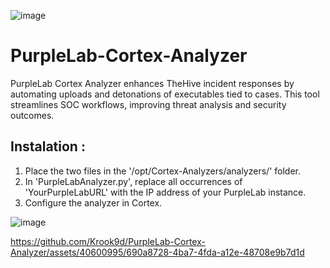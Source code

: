 ![image](https://github.com/Krook9d/PurpleLab-Cortex-Analyzer/assets/40600995/d51ef534-8483-442c-9e2c-7d02021b6939)


# PurpleLab-Cortex-Analyzer
PurpleLab Cortex Analyzer enhances TheHive incident responses by automating uploads and detonations of executables tied to cases. This tool streamlines SOC workflows, improving threat analysis and security outcomes.


## Instalation : 

1. Place the two files in the '/opt/Cortex-Analyzers/analyzers/' folder.
2. In 'PurpleLabAnalyzer.py', replace all occurrences of 'YourPurpleLabURL' with the IP address of your PurpleLab instance.
3. Configure the analyzer in Cortex.

![image](https://github.com/Krook9d/PurpleLab-Cortex-Analyzer/assets/40600995/e187317e-8821-467a-8957-bf7093f877af)

https://github.com/Krook9d/PurpleLab-Cortex-Analyzer/assets/40600995/690a8728-4ba7-4fda-a12e-48708e9b7d1d






